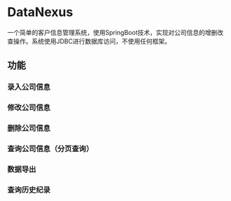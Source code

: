 # DataNexus

一个简单的客户信息管理系统，使用SpringBoot技术，实现对公司信息的增删改查操作。系统使用JDBC进行数据库访问，不使用任何框架。

## 功能

### 录入公司信息

### 修改公司信息

### 删除公司信息

### 查询公司信息（分页查询）

### 数据导出

### 查询历史纪录

